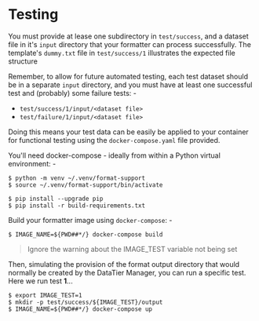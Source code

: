 # Testing
You must provide at lease one subdirectory in `test/success`,
and a dataset file in it's `input` directory that your formatter can process
successfully. The template's `dummy.txt` file in `test/success/1` illustrates
the expected file structure

Remember, to allow for future automated testing, each test dataset
should be in a separate `input` directory, and you must have at least one
successful test and (probably) some failure tests: -

-   `test/success/1/input/<dataset file>`
-   `test/failure/1/input/<dataset file>`

Doing this means your test data can be easily be applied to your container
for functional testing using the `docker-compose.yaml` file provided.

You'll need docker-compose - ideally from within a Python virtual
environment: -

    $ python -m venv ~/.venv/format-support
    $ source ~/.venv/format-support/bin/activate

    $ pip install --upgrade pip
    $ pip install -r build-requirements.txt

Build your formatter image using `docker-compose`: -

    $ IMAGE_NAME=${PWD##*/} docker-compose build

>   Ignore the warning about the IMAGE_TEST variable not being set

Then, simulating the provision of the format output directory that would
normally be created by the DataTier Manager, you can run a specific test.
Here we run test **1**...

    $ export IMAGE_TEST=1
    $ mkdir -p test/success/${IMAGE_TEST}/output
    $ IMAGE_NAME=${PWD##*/} docker-compose up
